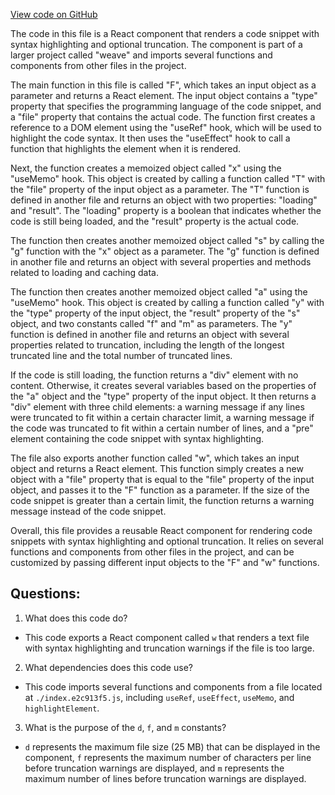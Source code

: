 [View code on GitHub](https://github.com/wandb/weave/weave/frontend/assets/Component.d7391a2c.js)

The code in this file is a React component that renders a code snippet with syntax highlighting and optional truncation. The component is part of a larger project called "weave" and imports several functions and components from other files in the project.

The main function in this file is called "F", which takes an input object as a parameter and returns a React element. The input object contains a "type" property that specifies the programming language of the code snippet, and a "file" property that contains the actual code. The function first creates a reference to a DOM element using the "useRef" hook, which will be used to highlight the code syntax. It then uses the "useEffect" hook to call a function that highlights the element when it is rendered.

Next, the function creates a memoized object called "x" using the "useMemo" hook. This object is created by calling a function called "T" with the "file" property of the input object as a parameter. The "T" function is defined in another file and returns an object with two properties: "loading" and "result". The "loading" property is a boolean that indicates whether the code is still being loaded, and the "result" property is the actual code.

The function then creates another memoized object called "s" by calling the "g" function with the "x" object as a parameter. The "g" function is defined in another file and returns an object with several properties and methods related to loading and caching data.

The function then creates another memoized object called "a" using the "useMemo" hook. This object is created by calling a function called "y" with the "type" property of the input object, the "result" property of the "s" object, and two constants called "f" and "m" as parameters. The "y" function is defined in another file and returns an object with several properties related to truncation, including the length of the longest truncated line and the total number of truncated lines.

If the code is still loading, the function returns a "div" element with no content. Otherwise, it creates several variables based on the properties of the "a" object and the "type" property of the input object. It then returns a "div" element with three child elements: a warning message if any lines were truncated to fit within a certain character limit, a warning message if the code was truncated to fit within a certain number of lines, and a "pre" element containing the code snippet with syntax highlighting.

The file also exports another function called "w", which takes an input object and returns a React element. This function simply creates a new object with a "file" property that is equal to the "file" property of the input object, and passes it to the "F" function as a parameter. If the size of the code snippet is greater than a certain limit, the function returns a warning message instead of the code snippet.

Overall, this file provides a reusable React component for rendering code snippets with syntax highlighting and optional truncation. It relies on several functions and components from other files in the project, and can be customized by passing different input objects to the "F" and "w" functions.
## Questions: 
 1. What does this code do?
- This code exports a React component called `w` that renders a text file with syntax highlighting and truncation warnings if the file is too large.

2. What dependencies does this code use?
- This code imports several functions and components from a file located at `./index.e2c913f5.js`, including `useRef`, `useEffect`, `useMemo`, and `highlightElement`.

3. What is the purpose of the `d`, `f`, and `m` constants?
- `d` represents the maximum file size (25 MB) that can be displayed in the component, `f` represents the maximum number of characters per line before truncation warnings are displayed, and `m` represents the maximum number of lines before truncation warnings are displayed.